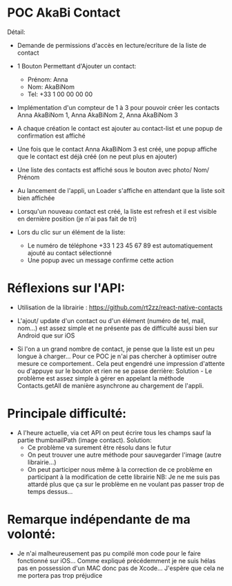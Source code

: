 # POC AkaBi Contact

Détail:
- Demande de permissions d'accès en lecture/ecriture de la liste de contact
- 1 Bouton Permettant d'Ajouter un contact:
  - Prénom: Anna
  - Nom: AkaBiNom
  - Tel: +33 1 00 00 00 00
- Implémentation d'un compteur de 1 à 3 pour pouvoir créer les contacts Anna AkaBiNom 1, Anna AkaBiNom 2, Anna AkaBiNom 3
- A chaque création le contact est ajouter au contact-list et une popup de confirmation est affiché
- Une fois que le contact Anna AkaBiNom 3 est créé, une popup affiche que le contact est déjà créé (on ne peut plus en ajouter)

- Une liste des contacts est affiché sous le bouton avec photo/ Nom/ Prénom
- Au lancement de l'appli, un Loader s'affiche en attendant que la liste soit bien affichée
- Lorsqu'un nouveau contact est créé, la liste est refresh et il est visible en dernière position (je n'ai pas fait de tri)

- Lors du clic sur un élément de la liste: 
  - Le numéro de téléphone +33 1 23 45 67 89 est automatiquement ajouté au contact sélectionné
  - Une popup avec un message confirme cette action
  
# Réflexions sur l'API:
- Utilisation de la librairie : https://github.com/rt2zz/react-native-contacts

- L'ajout/ update d'un contact ou d'un élément (numéro de tel, mail, nom...) est assez simple et ne présente pas de difficulté aussi bien sur Android que sur iOS

- Si l'on a un grand nombre de contact, je pense que la liste est un peu longue à charger... Pour ce POC je n'ai pas chercher à optimiser outre mesure ce comportement.. Cela peut engendré une impression d'attente ou d'appuye sur le bouton et rien ne se passe derrière: Solution - Le problème est assez simple à gérer en appelant la méthode Contacts.getAll de manière asynchrone au chargement de l'appli.

# Principale difficulté:
- A l'heure actuelle, via cet API on peut écrire tous les champs sauf la partie thumbnailPath (image contact). Solution:
  - Ce problème va surement être résolu dans le futur
  - On peut trouver une autre méthode pour sauvegarder l'image (autre librairie...)
  - On peut participer nous même à la correction de ce problème en participant à la modification de cette librairie
  NB: Je ne me suis pas attardé plus que ça sur le problème en ne voulant pas passer trop de temps dessus...
  
# Remarque indépendante de ma volonté:
- Je n'ai malheureusement pas pu compilé mon code pour le faire fonctionné sur iOS... Comme expliqué précédemment je ne suis hélas pas en possession d'un MAC donc pas de Xcode... J'espère que cela ne me portera pas trop préjudice

